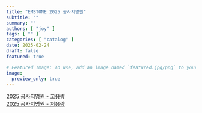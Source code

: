 ```yaml
---
title: "EMSTONE 2025 공사지명원"
subtitle: ""
summary: ""
authors: [ "joy" ]
tags: [ "" ]
categories: [ "catalog" ]
date: 2025-02-24
draft: false
featured: true

# Featured Image: To use, add an image named `featured.jpg/png` to your page's folder.
image:
  preview_only: true
---
```



[2025 공사지명원 - 고용량](https://www.emstone.com/data/sales/ko/2025_EMSTONE_공사지명원_고용량_20250224.pdf)<br>
[2025 공사지명원 - 저용량](https://www.emstone.com/data/sales/ko/2025_EMSTONE_공사지명원_저용량_20250224.pdf)


&nbsp;

&nbsp;


